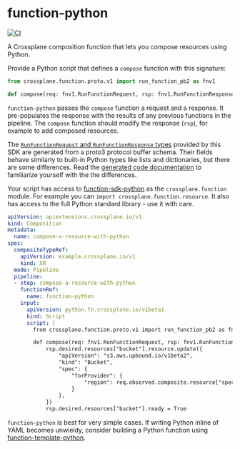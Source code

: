 # function-python

[![CI](https://github.com/crossplane-contrib/function-python/actions/workflows/ci.yml/badge.svg)](https://github.com/crossplane-contrib/function-python/actions/workflows/ci.yml)

A Crossplane composition function that lets you compose resources using Python.

Provide a Python script that defines a `compose` function with this signature:

```python
from crossplane.function.proto.v1 import run_function_pb2 as fnv1

def compose(req: fnv1.RunFunctionRequest, rsp: fnv1.RunFunctionResponse)
```

`function-python` passes the `compose` function a request and a response. It
pre-populates the response with the results of any previous functions in the
pipeline. The `compose` function should modify the response (`rsp`), for example
to add composed resources.

The [`RunFunctionRequest` and `RunFunctionResponse` types][buf-types] provided
by this SDK are generated from a proto3 protocol buffer schema. Their fields
behave similarly to built-in Python types like lists and dictionaries, but there
are some differences. Read the [generated code documentation][python-protobuf]
to familiarize yourself with the the differences.

Your script has access to [function-sdk-python] as the `crossplane.function`
module. For example you can `import crossplane.function.resource`. It also has
access to the full Python standard library - use it with care.

```yaml
apiVersion: apiextensions.crossplane.io/v1
kind: Composition
metadata:
  name: compose-a-resource-with-python
spec:
  compositeTypeRef:
    apiVersion: example.crossplane.io/v1
    kind: XR
  mode: Pipeline
  pipeline:
  - step: compose-a-resource-with-python
    functionRef:
      name: function-python
    input:
      apiVersion: python.fn.crossplane.io/v1beta1
      kind: Script
      script: |
        from crossplane.function.proto.v1 import run_function_pb2 as fnv1

        def compose(req: fnv1.RunFunctionRequest, rsp: fnv1.RunFunctionResponse):
            rsp.desired.resources["bucket"].resource.update({
                "apiVersion": "s3.aws.upbound.io/v1beta2",
                "kind": "Bucket",
                "spec": {
                    "forProvider": {
                        "region": req.observed.composite.resource["spec"]["region"]
                    }
                },
            })
            rsp.desired.resources["bucket"].ready = True
```

`function-python` is best for very simple cases. If writing Python inline of
YAML becomes unwieldy, consider building a Python function using
[function-template-python].

[function-sdk-python]: https://github.com/crossplane/function-sdk-python
[buf-types]: https://buf.build/crossplane/crossplane/docs/main:apiextensions.fn.proto.v1
[python-protobuf]: https://protobuf.dev/reference/python/python-generated/
[function-template-python]: https://github.com/crossplane/function-template-python
